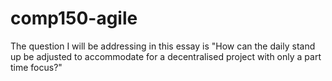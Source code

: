 # comp150-agile
The question I will be addressing in this essay is "How can the daily stand up be adjusted to accommodate for a decentralised project with only a part time focus?"
